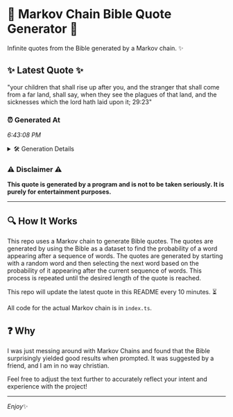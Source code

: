 # 📖 Markov Chain Bible Quote Generator 📖

Infinite quotes from the Bible generated by a Markov chain. ✨

## ✨ Latest Quote ✨
"your children that shall rise up after you, and the stranger that shall come from a far land, shall say, when they see the plagues of that land, and the sicknesses which the lord hath laid upon it; 29:23"

### ⏰ Generated At
*6:43:08 PM*

<details>
    <summary>🛠️ Generation Details</summary>
    <p>
        <strong>🌱 Seed:</strong> your<br>
        <strong>🔄 Iterations:</strong> 38<br>
        <strong>📜 Context History:</strong><br>[ your ]: children<br>[ your, children ]: that<br>[ your, children, that ]: shall<br>[ your, children, that, shall ]: rise<br>[ your, children, that, shall, rise ]: up<br>[ your, children, that, shall, rise, up ]: after<br>[ children, that, shall, rise, up, after ]: you,<br>[ that, shall, rise, up, after, you, ]: and<br>[ shall, rise, up, after, you,, and ]: the<br>[ rise, up, after, you,, and, the ]: stranger<br>[ up, after, you,, and, the, stranger ]: that<br>[ after, you,, and, the, stranger, that ]: shall<br>[ you,, and, the, stranger, that, shall ]: come<br>[ and, the, stranger, that, shall, come ]: from<br>[ the, stranger, that, shall, come, from ]: a<br>[ stranger, that, shall, come, from, a ]: far<br>[ that, shall, come, from, a, far ]: land,<br>[ shall, come, from, a, far, land, ]: shall<br>[ come, from, a, far, land,, shall ]: say,<br>[ from, a, far, land,, shall, say, ]: when<br>[ a, far, land,, shall, say,, when ]: they<br>[ far, land,, shall, say,, when, they ]: see<br>[ land,, shall, say,, when, they, see ]: the<br>[ shall, say,, when, they, see, the ]: plagues<br>[ say,, when, they, see, the, plagues ]: of<br>[ when, they, see, the, plagues, of ]: that<br>[ they, see, the, plagues, of, that ]: land,<br>[ see, the, plagues, of, that, land, ]: and<br>[ the, plagues, of, that, land,, and ]: the<br>[ plagues, of, that, land,, and, the ]: sicknesses<br>[ of, that, land,, and, the, sicknesses ]: which<br>[ that, land,, and, the, sicknesses, which ]: the<br>[ land,, and, the, sicknesses, which, the ]: lord<br>[ and, the, sicknesses, which, the, lord ]: hath<br>[ the, sicknesses, which, the, lord, hath ]: laid<br>[ sicknesses, which, the, lord, hath, laid ]: upon<br>[ which, the, lord, hath, laid, upon ]: it;<br>[ the, lord, hath, laid, upon, it; ]: 29:23<br>
    </p>
</details>

### ⚠️ Disclaimer ⚠️
**This quote is generated by a program and is not to be taken seriously. It is purely for entertainment purposes.**

---

## 🔍 How It Works

This repo uses a Markov chain to generate Bible quotes. The quotes are generated by using the Bible as a dataset to find the probability of a word appearing after a sequence of words. The quotes are generated by starting with a random word and then selecting the next word based on the probability of it appearing after the current sequence of words. This process is repeated until the desired length of the quote is reached.

This repo will update the latest quote in this README every 10 minutes. ⏳

All code for the actual Markov chain is in `index.ts`.

## ❓ Why

I was just messing around with Markov Chains and found that the Bible surprisingly yielded good results when prompted. 
It was suggested by a friend, and I am in no way christian.

Feel free to adjust the text further to accurately reflect your intent and experience with the project!

---

*Enjoy*✨
